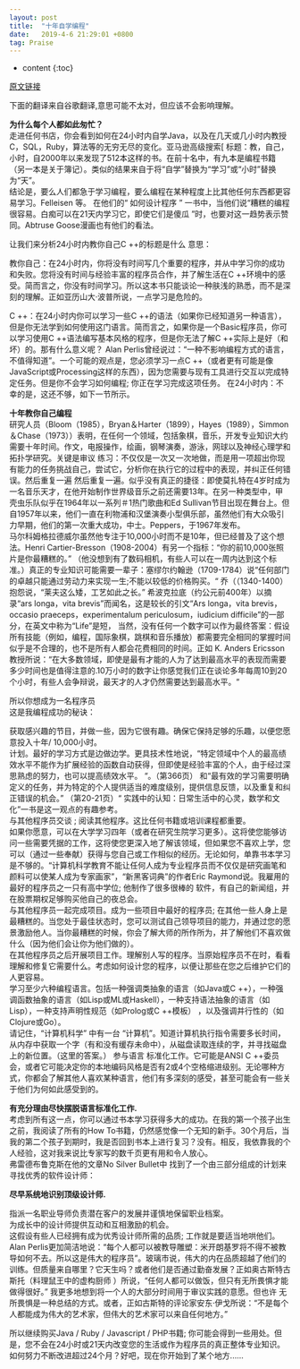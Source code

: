 ```yaml
---
layout: post
title:  "十年自学编程"
date:   2019-4-6 21:29:01 +0800
tag: Praise
---
```


* content
{:toc}

[原文链接](https://norvig.com/21-days.html)

下面的翻译来自谷歌翻译,意思可能不太对，但应该不会影响理解。

**为什么每个人都如此匆忙？**  
走进任何书店，你会看到如何在24小时内自学Java，以及在几天或几小时内教授C，SQL，Ruby，算法等的无穷无尽的变化。亚马逊高级搜索[ 标题：教，自己，小时，自2000年以来发现了512本这样的书。在前十名中，有九本是编程书籍（另一本是关于簿记）。类似的结果来自于将“自学”替换为“学习”或“小时”替换为“天”。  
结论是，要么人们都急于学习编程，要么编程在某种程度上比其他任何东西都更容易学习。Felleisen 等。 在他们的“ 如何设计程序 ” 一书中，当他们说“糟糕的编程很容易。白痴可以在21天内学习它，即使它们是傻瓜 ”时，也要对这一趋势表示赞同。Abtruse Goose漫画也有他们的看法。  

让我们来分析24小时内教你自己C ++的标题是什么 意思：  

教你自己：在24小时内，你将没有时间写几个重要的程序，并从中学习你的成功和失败。您将没有时间与经验丰富的程序员合作，并了解生活在C ++环境中的感受。简而言之，你没有时间学习。所以这本书只能谈论一种肤浅的熟悉，而不是深刻的理解。正如亚历山大·波普所说，一点学习是危险的。  

C ++：在24小时内你可以学习一些C ++的语法（如果你已经知道另一种语言），但是你无法学到如何使用这门语言。简而言之，如果你是一个Basic程序员，你可以学习使用C ++语法编写基本风格的程序，但是你无法了解C ++实际上是好（和坏）的。那有什么意义呢？ Alan Perlis曾经说过：“一种不影响编程方式的语言，不值得知道”。一个可能的观点是，您必须学习一点C ++（或者更有可能是像JavaScript或Processing这样的东西），因为您需要与现有工具进行交互以完成特定任务。但是你不会学习如何编程; 你正在学习完成这项任务。
在24小时内：不幸的是，这还不够，如下一节所示。

**十年教你自己编程**  
研究人员（Bloom（1985），Bryan＆Harter（1899），Hayes（1989），Simmon＆Chase（1973））表明，在任何一个领域，包括象棋，音乐，开发专业知识大约需要十年时间。作文，电报操作，绘画，钢琴演奏，游泳，网球以及神经心理学和拓扑学研究。关键是审议 练习：不仅仅是一次又一次地做，而是用一项超出你现有能力的任务挑战自己，尝试它，分析你在执行它的过程中的表现，并纠正任何错误。然后重复一遍 然后重复一遍。似乎没有真正的捷径：即使莫扎特在4岁时成为一名音乐天才，在他开始制作世界级音乐之前还需要13年。在另一种类型中，甲壳虫乐队似乎在1964年以一系列＃1热门歌曲和Ed Sullivan节目出现在舞台上。但自1957年以来，他们一直在利物浦和汉堡演奏小型俱乐部，虽然他们有大众吸引力早期，他们的第一次重大成功，中士。Peppers，于1967年发布。  
马尔科姆格拉德威尔虽然他专注于10,000小时而不是10年，但已经普及了这个想法。Henri Cartier-Bresson（1908-2004）有另一个指标：“你的前10,000张照片是你最糟糕的。” （他没想到有了数码相机，有些人可以在一周内达到这个标准。）真正的专业知识可能需要一辈子：塞缪尔约翰逊（1709-1784）说“任何部门的卓越只能通过劳动力来实现一生;不能以较低的价格购买。“ 乔（（1340-1400）抱怨说，“莱夫这么矮，工艺如此之长。” 希波克拉底（约公元前400年）以摘录“ars longa，vita brevis”而闻名，这是较长的引文“Ars longa，vita brevis，occasio praeceps，experimentalum periculosum，iudicium difficile”的一部分，在英文中称为“Life”是短， 当然，没有任何一个数字可以作为最终答案：假设所有技能（例如，编程，国际象棋，跳棋和音乐播放）都需要完全相同的掌握时间似乎是不合理的，也不是所有人都会花费相同的时间。正如 K. Anders Ericsson教授所说：“在大多数领域，即使是最有才能的人为了达到最高水平的表现而需要多少时间也是值得注意的.10万小时的数字让你感觉我们正在谈论多年每周10到20个小时，有些人会争辩说，最天才的人才仍然需要达到最高水平。“

所以你想成为一名程序员  
这是我编程成功的秘诀：  

获取感兴趣的节目，并做一些，因为它很有趣。确保它保持足够的乐趣，以便您愿意投入十年/ 10,000小时。  
计划。最好的学习方式是边做边学。更具技术性地说，“特定领域中个人的最高绩效水平不能作为扩展经验的函数自动获得，但即使是经验丰富的个人，由于经过深思熟虑的努力，也可以提高绩效水平。 “。（第366页） 和“最有效的学习需要明确定义的任务，并为特定的个人提供适当的难度级别，提供信息反馈，以及重复和纠正错误的机会。” （第20-21页）“ 实践中的认知：日常生活中的心灵，数学和文化”一书是这一观点的有趣参考。  
与其他程序员交谈 ; 阅读其他程序。这比任何书籍或培训课程都重要。  
如果你愿意，可以在大学学习四年（或者在研究生院学习更多）。这将使您能够访问一些需要凭据的工作，这将使您更深入地了解该领域，但如果您不喜欢上学，您可以（通过一些奉献）获得与您自己或工作相似的经历。无论如何，单靠书本学习是不够的。“计算机科学教育不能让任何人成为专业程序员而不仅仅是研究画笔和颜料可以使某人成为专家画家”，“新黑客词典”的作者Eric Raymond说。我雇用的最好的程序员之一只有高中学位; 他制作了很多很棒的 软件，有自己的新闻组，并在股票期权足够购买他自己的夜总会。  
与其他程序员一起完成项目。成为一些项目中最好的程序员; 在其他一些人身上是最糟糕的。当您处于最佳状态时，您可以测试自己领导项目的能力，并通过您的愿景激励他人。当你最糟糕的时候，你会了解大师的所作所为，并了解他们不喜欢做什么（因为他们会让你为他们做的）。  
在其他程序员之后开展项目工作。理解别人写的程序。当原始程序员不在时，看看理解和修复它需要什么。考虑如何设计您的程序，以便让那些在您之后维护它们的人更容易。  
学习至少六种编程语言。包括一种强调类抽象的语言（如Java或C ++），一种强调函数抽象的语言（如Lisp或ML或Haskell），一种支持语法抽象的语言（如Lisp），一种支持声明性规范（如Prolog或C ++模板） ，以及强调并行性的（如Clojure或Go）。  
请记住，“计算机科学” 中有一台 “计算机”。知道计算机执行指令需要多长时间，从内存中获取一个字（有和没有缓存未命中），从磁盘读取连续的字，并寻找磁盘上的新位置。（这里的答案。）
参与语言 标准化工作。它可能是ANSI C ++委员会，或者它可能决定你的本地编码风格是否有2或4个空格缩进级别。无论哪种方式，你都会了解其他人喜欢某种语言，他们有多深刻的感受，甚至可能会有一些关于他们为何如此感受到的。  

**有充分理由尽快摆脱语言标准化工作.**  
考虑到所有这一点，你可以通过书本学习获得多大的成功。在我的第一个孩子出生之前，我阅读了所有的How To书籍，仍然感觉像一个无知的新手。30个月后，当我的第二个孩子到期时，我是否回到书本上进行复习？没有。相反，我依靠我的个人经验，这对我来说比专家写的数千页更有用和令人放心。  
弗雷德布鲁克斯在他的文章No Silver Bullet中 找到了一个由三部分组成的计划来寻找优秀的软件设计师：  

**尽早系统地识别顶级设计师.**  

指派一名职业导师负责潜在客户的发展并谨慎地保留职业档案。  
为成长中的设计师提供互动和互相激励的机会。  
这假设有些人已经拥有成为优秀设计师所需的品质; 工作就是要适当地哄他们。 Alan Perlis更加简洁地说：“每个人都可以被教导雕塑：米开朗基罗将不得不被教导如何不去。所以这是伟大的程序员”。玻璃市说，伟大的内在品质超越了他们的训练。但质量来自哪里？它天生吗？或者他们是否通过勤奋发展？正如奥古斯特古斯托（料理鼠王中的虚构厨师 ）所说，“任何人都可以做饭，但只有无所畏惧才能做得很好。” 我更多地想到将一个人的大部分时间用于审议实践的意愿。但也许 无所畏惧是一种总结的方式。或者，正如古斯特的评论家安东·伊戈所说：“不是每个人都能成为伟大的艺术家，但伟大的艺术家可以来自任何地方。”  

所以继续购买Java / Ruby / Javascript / PHP书籍; 你可能会得到一些用处。但是，您不会在24小时或21天内改变您的生活或作为程序员的真正整体专业知识。如何努力不断改进超过24个月？好吧，现在你开始到了某个地方......
